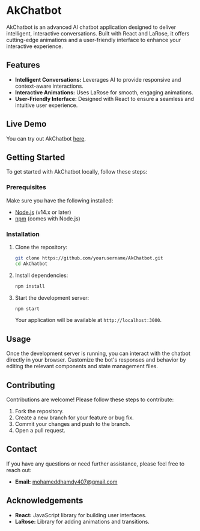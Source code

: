 # AkChatbot

AkChatbot is an advanced AI chatbot application designed to deliver intelligent, interactive conversations. Built with React and LaRose, it offers cutting-edge animations and a user-friendly interface to enhance your interactive experience.

## Features

- **Intelligent Conversations:** Leverages AI to provide responsive and context-aware interactions.
- **Interactive Animations:** Uses LaRose for smooth, engaging animations.
- **User-Friendly Interface:** Designed with React to ensure a seamless and intuitive user experience.

## Live Demo

You can try out AkChatbot [here](https://AkChatbot.vercel.app).

## Getting Started

To get started with AkChatbot locally, follow these steps:

### Prerequisites

Make sure you have the following installed:

- [Node.js](https://nodejs.org/) (v14.x or later)
- [npm](https://www.npmjs.com/get-npm) (comes with Node.js)

### Installation

1. Clone the repository:

    ```bash
    git clone https://github.com/yourusername/AkChatbot.git
    cd AkChatbot
    ```

2. Install dependencies:

    ```bash
    npm install
    ```

3. Start the development server:

    ```bash
    npm start
    ```

   Your application will be available at `http://localhost:3000`.

## Usage

Once the development server is running, you can interact with the chatbot directly in your browser. Customize the bot's responses and behavior by editing the relevant components and state management files.
## Contributing

Contributions are welcome! Please follow these steps to contribute:

1. Fork the repository.
2. Create a new branch for your feature or bug fix.
3. Commit your changes and push to the branch.
4. Open a pull request.


## Contact

If you have any questions or need further assistance, please feel free to reach out:

- **Email:** mohameddhamdy407@gmail.com

## Acknowledgements

- **React:** JavaScript library for building user interfaces.
- **LaRose:** Library for adding animations and transitions.

